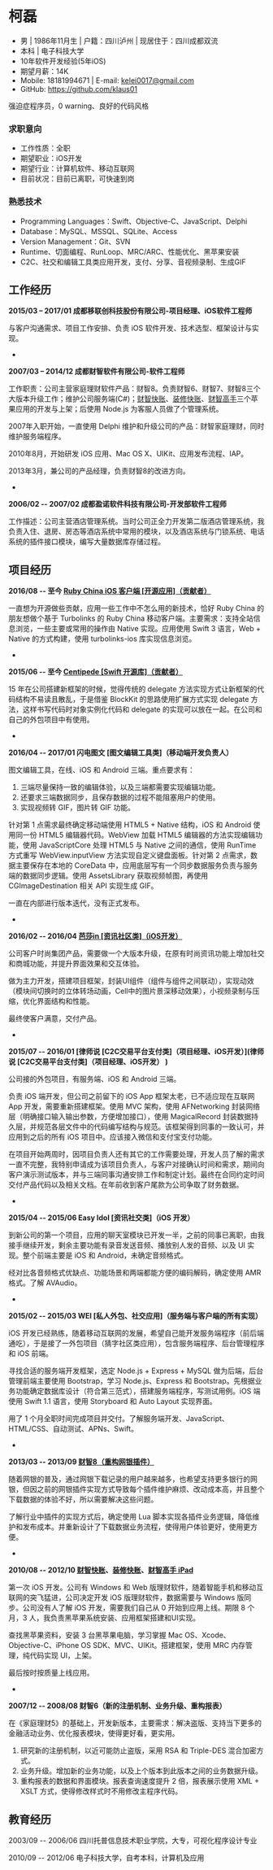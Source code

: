 # 柯磊
- 男 | 1986年11月生 | 户籍：四川泸州 | 现居住于：四川成都双流
- 本科 | 电子科技大学
- 10年软件开发经验(5年iOS)
- 期望月薪：14K
- Mobile: 18181994671 | E-mail: kelei0017@gmail.com
- GitHub: https://github.com/klaus01

强迫症程序员，0 warning、良好的代码风格

### 求职意向
- 工作性质：全职
- 期望职业：iOS开发
- 期望行业：计算机软件、移动互联网
- 目前状况：目前已离职，可快速到岗

### 熟悉技术
- Programming Languages：Swift、Objective-C、JavaScript、Delphi
- Database：MySQL、MSSQL、SQLite、Access
- Version Management：Git、SVN
- Runtime、切面编程、RunLoop、MRC/ARC、性能优化、黑苹果安装
- C2C、社交和编辑工具类应用开发，支付、分享、音视频录制、生成GIF

## 工作经历
**2015/03 – 2017/01
成都移联创科技股份有限公司-项目经理、iOS软件工程师**

与客户沟通需求、项目工作安排、负责 iOS 软件开发、技术选型、框架设计与实现。

-

**2007/03 – 2014/12
成都财智软件有限公司-软件工程师**

工作职责：公司主营家庭理财软件产品：财智8。负责财智6、财智7、财智8三个大版本升级工作；维护公司服务端(C#)；[财智快账](https://itunes.apple.com/cn/app/cai-zhi-kuai-zhang/id487590016?ls=1&mt=8)、[装修快账](https://itunes.apple.com/cn/app/zhuang-xiu-kuai-zhang/id527839590?ls=1&mt=8)、[财智高手](https://itunes.apple.com/cn/app/cai-zhi-gao-shou/id562794700?mt=8)三个苹果应用的开发与上架；后使用 Node.js 为客服人员做了个管理系统。

2007年入职开始，一直使用 Delphi 维护和升级公司的产品：财智家庭理财，同时维护服务端程序。

2010年8月，开始研发 iOS 应用、Mac OS X、UIKit、应用发布流程、IAP。

2013年3月，兼公司的产品经理，负责财智8的改进方向。

-

**2006/02 -- 2007/02
成都盈诺软件科技有限公司-开发部软件工程师**

工作描述：公司主营酒店管理系统。当时公司正全力开发第二版酒店管理系统，我负责入住、退房、房态等酒店系统中常用的模块，以及酒店系统与门锁系统、电话系统的插件接口模块，编写大量数据库存储过程。

## 项目经历

**2016/08 -- 至今
[Ruby China iOS 客户端 [开源应用]（贡献者）](https://github.com/ruby-china/ruby-china-ios)**

一直想为开源做些贡献，应用一些工作中不怎么用的新技术，恰好 Ruby China 的朋友想做个基于 Turbolinks 的 Ruby China 移动客户端。主要需求：支持全站信息浏览，一些主要或常用的操作由 Native 实现。应用使用 Swift 3 语言，Web + Native 的方式构建，使用 turbolinks-ios 库实现信息浏览。

-

**2015/06 -- 至今
[Centipede [Swift 开源库]（贡献者）](https://github.com/klaus01/Centipede)**

15 年在公司搭建新框架的时候，觉得传统的 delegate 方法实现方式让新框架的代码结构不易读且散乱，于是借鉴 BlockKit 的思路使用扩展方式实现 delegate 方法，这样书写代码时对象实例化代码和 delegate 的实现可以放在一起。在公司和自己的外包项目中有使用。

-

**2016/04 -- 2017/01
闪电图文 [图文编辑工具类]（移动端开发负责人）**

图文编辑工具，在线、iOS 和 Android 三端。重点要求有：

1. 三端尽量保持一致的编辑体验，以及三端都需要实现编辑功能。
1. 还要求三端数据同步，且保存数据的过程不能阻塞用户的使用。
1. 实现视频转 GIF，图片转 GIF 功能。
 
针对第 1 点需求最终确定移动端使用 HTML5 + Native 结构，iOS 和 Android 使用同一份 HTML5 编辑器代码。WebView 加载 HTML5 编辑器的方法实现编辑功能，使用 JavaScriptCore 处理 HTML5 与 Native 之间的通信，使用 RunTime 方式重写 WebView.inputView 方法实现自定义键盘面板。针对第 2 点需求，数据主要保存在本地的 CoreData 中，应用底层写有一个同步数据服务负责与服务端的数据同步逻辑。使用 AssetsLibrary 获取视频帧图，再使用 CGImageDestination 相关 API 实现生成 GIF。

一直在内部进行版本迭代，没有正式发布。

-

**2016/02 -- 2016/04
[芭莎in [资讯社区类]（iOS开发）](https://itunes.apple.com/cn/app/shi-shang-ba-sha-for-iphone/id532074097)**

公司客户时尚集团产品，需要做一个大版本升级，在原有时尚资讯功能上增加社交和商城功能，并提升界面效果和交互体验。

做为主力开发，搭建项目框架，封装UI组件（组件与组件之间联动），实现动效（模块间切换时的立体转场动画，Cell中的图片景深移动效果），小视频录制与压缩，优化界面结构和性能。

最终使客户满意，交付产品。

-

**2015/07 -- 2016/01
[律师说 [C2C交易平台支付类]（项目经理、iOS开发）](律师说 [C2C交易平台支付类]（项目经理、iOS开发）
)**

公司接的外包项目，有服务端、iOS 和 Android 三端。
 
负责 iOS 端开发，但公司之前留下的 iOS App 框架太老，已不适应现在互联网 App 开发，需要重新搭建框架。使用 MVC 架构，使用 AFNetworking 封装网络层（明确接口输入输出参数，方便增加接口），使用 MagicalRecord 封装数据持久层，并规范各层文件中的代码编写结构与规范。该框架得到同事的一致认可，并应用到之后的所有 iOS 项目中。应该接入微信和支付宝支付功能。
 
在项目开始两周时，因项目负责人还有其它的工作需要处理，开发人员了解的需求一直不完整，我特别申请成为该项目负责人，与客户对接确认时间和需求，期间向客户演示测试版本，并与三端同事沟通安排工作和制定计划。最终在合同约定时间交付产品代码以及相关文档。在年前收到客户尾款为公司争取了财务数据。

-

**2015/04 -- 2015/06
Easy Idol [资讯社交类]（iOS 开发）**

到新公司的第一个项目，应用的聊天室模块已开发一半，之前的同事已离职，由我接手继续开发，剩余主要功能有录音发送音频、播放别人发的音频、以及 UI 实现。整个前端主要是 iOS 和 Android，未确定音频格式。
 
经对比各音频格式优缺点、功能场景和两端都能方便的编码解码，确定使用 AMR 格式。了解 AVAudio。

-

**2015/02 -- 2015/03
WEI [私人外包、社交应用]（服务端与客户端的所有实现）**

iOS 开发已经熟练，随着移动互联网的发展，希望自己能开发服务端程序（前后端通吃），于是接了一外包项目（猜字社区类应用），包含服务端程序、后台管理程序和 iOS 前端。
 
寻找合适的服务端开发框架，选定 Node.js + Express + MySQL 做为后端，后台管理前端主要使用 Bootstrap，学习 Node.js、Express 和 Bootstrap。先根据业务功能确定数据库设计（符合第三范式），搭建服务端程序，写测试用例。iOS 端使用 Swift 1.1 语言，使用 Storyboard 和 Auto Layout 实现界面。
 
用了 1 个月全职时间完成项目并交付。了解服务端开发、JavaScript、HTML/CSS、自动测试、APNs、Swift。

-

**2013/03 -- 2013/09
[财智8（重构网银插件）](http://www.moneywise.com.cn/moneyhome/mh8.html)**

随着网银的普及，通过网银下载记录的用户越来越多，也希望支持更多银行的网银，但因之前的网银插件实现方式导致每个插件维护麻烦、改动成本高，并且整个下载数据的体验不好，所以需要解决这些问题。

了解行业中插件的实现方式后，确定使用 Lua 脚本实现各插件业务逻辑，降低维护和发布成本。并重新设计了下载数据业务流程，使得用户体验更好，使用更方便。

-

**2010/08 -- 2012/10
[财智快账](https://itunes.apple.com/cn/app/cai-zhi-kuai-zhang/id487590016?ls=1&mt=8)、[装修快账](https://itunes.apple.com/cn/app/zhuang-xiu-kuai-zhang/id527839590?ls=1&mt=8)、[财智高手 iPad](https://itunes.apple.com/cn/app/cai-zhi-gao-shou/id562794700?mt=8)**

第一次 iOS 开发。公司有 Windows 和 Web 版理财软件，随着智能手机和移动互联网的突飞猛进，公司决定开发 iOS 版理财软件，数据需要与 Windows 版同步。公司没有人了解 iOS 开发，需要我们自己从 0 开始到应用上线。期限 8 个月，3 人，我负责黑苹果系统安装、应用框架搭建和UI实现。 

查找黑苹果资料，安装 3 台黑苹果电脑，学习掌握 Mac OS、Xcode、Objective-C、iPhone OS SDK、MVC、UIKit。搭建框架，使用 MRC 内存管理，纯代码实现 UI，上架。

最后按时按质量上线应用。

-

**2007/12 -- 2008/08
财智6（新的注册机制、业务升级、重构报表）**

在《家庭理财5》的基础上，开发新版本，主要需求：解决盗版、支持当下更多的金融活动业务、优化报表模块，使得更好看，更实用。

1. 研究新的注册机制，以近可能防止盗版，采用 RSA 和 Triple-DES 混合加密方式。
1. 业务升级。增加新的业务功能，以及上个版本到此版本之间的业务数据升级。
1. 重构报表的数据和界面模块。报表查询速度提升 2 倍，报表展示使用 XML + XSLT 方式，使得修改样式时不用修改主程序代码。

## 教育经历

2003/09 -- 2006/06	四川托普信息技术职业学院，大专，可视化程序设计专业

2010/09 -- 2012/06	电子科技大学，自考本科，计算机及应用


